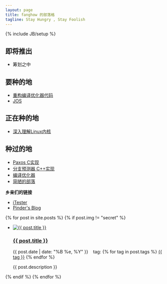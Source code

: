 ```yaml
---
layout: page
title: fanghow 的部落格
tagline: Stay Hungry , Stay Foolish
---
```

{% include JB/setup %}

<head>
  <link rel="stylesheet" href="/css/main.css" type="text/css" />
</head>
<body>
  <div class="sidebar">
    <div class="to_be_continue">
    <h2>即将推出</h2>
    <ul>
      <li>
        筹划之中
      </li>
    </ul>
  </div>
  <div class="to_do_list">
    <aside>
    <h2>
      要种的地
    </h2>
    <ul>
      <li><a href="https://github.com/oilbeater/ACT" target="_blank">重构编译优化器代码</a></li>
      <li><a href="http://pdos.csail.mit.edu/6.828/2011/">JOS</a></li>
    </ul>
    </aside>
  </div>
    <div class="doing_list">
    <aside>
    <h2>
      正在种的地
    </h2>
    <ul>
      <li>
        <a href="http://book.douban.com/subject/2287506/" target="_blank">深入理解Linux内核</a>
      </li>
    </ul>
    </aside>
  </div>
      <div class="done_list">
    <aside>
    <h2>
      种过的地
    </h2>
    <ul>
      <li><a href="https://github.com/oilbeater/Paxos" target="_blank">Paxos C实现</a></li>
      <li><a href="https://github.com/oilbeater/Tournament-Predictor">分支预测器 C++实现</a></li>
      <li>
        <a href="https://github.com/oilbeater/ACT" target="_blank">编译优化器</a>
      </li>
      <li><a href="https://github.com/oilbeater/oilbeater.github.com" target="_blank">简陋的部落</a></li>
    </ul>
    </aside>
  </div>
  <div class="friendlink">
    <p><strong>乡亲们的链接</strong></p>
    <ul>
      <li>
        <a href="http://itester.me" target="_blank">iTester</a>
      </li>
      <li>
        <a href="http://pinderpeng.org" target="_blank">Pinder's Blog</a>
      </li>
    </ul>
  </div>
  </div>
  {% for post in site.posts %}
    {% if post.img != "secret" %}
      <div class="main">
        <ul>
          <li>
          <a href="{{ post.url }}">
            <img src="{{ post.img }}" alt="{{ post.title }}">
          </a>
          <div class="posts">
            <h3>
              <a href="{{ post.url }}">{{ post.title }}</a>
            </h3>
            <p>
              {{ post.date | date: "%B %e, %Y" }}
                &nbsp &nbsptag:
                {% for tag in post.tags %}
                 <a href="/tags.html#{{tag}}-ref">{{ tag }}</a>
                {% endfor %}
            </p>
            <span class="description">{{ post.description }}</span>
          </div>
          </li>
        </ul>
      </div>
    {% endif %}
  {% endfor %}
</body>
